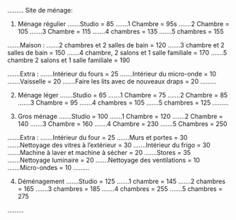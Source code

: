 .........
Site de ménage:

1. Ménage régulier 
.......Studio = 85
.......1 Chambre = 95s
.......2 Chambre = 105
.......3 Chambre = 115
.......4 chambres = 135
.......5 chambres = 155

.......Maison :
.......2 chambres et 2 salles de bain = 120
.......3 chambre et 2 salles de bain = 150
.......4 chambre, 2 salons et 1 salle familiale = 170
.......5 chambre 2 salons et 1 salle familiale = 190

.......Extra :
.......Intérieur du fours = 25
.......Intérieur du micro-onde = 10
.......Vaisselle = 20
.......Faire les lits avec de nouveaux draps = 20
.........



2. Ménage léger 
.......Studio = 65
.......1 Chambre = 75
.......2 Chambre = 85
.......3 Chambre = 95
.......4 chambres = 105
.......5 chambres = 125
.........


3. Gros ménage
.......Studio = 100
.......1 Chambre = 120
.......2 Chambre = 140
.......3 Chambre = 160
.......4 Chambre = 230
.......5 Chambres = 250

.......Extra :
.......Intérieur du four = 25
.......Murs et portes = 30
.......Nettoyage des vitres à l’extérieur = 30
.......Intérieur du frigo = 30
.......Machine à laver et machine à sécher = 20
.......Stores = 35
.......Nettoyage luminaire = 20
.......Nettoyage des ventilations = 10
.......Micro-ondes = 10
.........


4. Déménagement 
.......Studio = 125
.......1 chambre = 145
.......2 chambres = 165
.......3 chambres = 185
.......4 chambres = 255
.......5 chambres = 275

.........